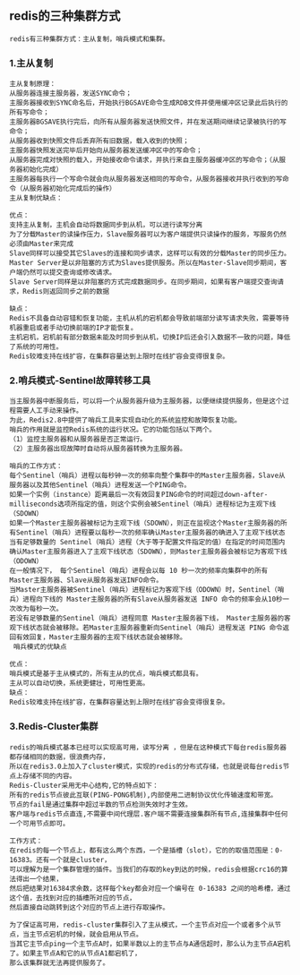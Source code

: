 ## redis的三种集群方式
    redis有三种集群方式：主从复制，哨兵模式和集群。
    
### 1.主从复制
    主从复制原理：
    从服务器连接主服务器，发送SYNC命令； 
    主服务器接收到SYNC命名后，开始执行BGSAVE命令生成RDB文件并使用缓冲区记录此后执行的所有写命令； 
    主服务器BGSAVE执行完后，向所有从服务器发送快照文件，并在发送期间继续记录被执行的写命令； 
    从服务器收到快照文件后丢弃所有旧数据，载入收到的快照； 
    主服务器快照发送完毕后开始向从服务器发送缓冲区中的写命令； 
    从服务器完成对快照的载入，开始接收命令请求，并执行来自主服务器缓冲区的写命令；（从服务器初始化完成）
    主服务器每执行一个写命令就会向从服务器发送相同的写命令，从服务器接收并执行收到的写命令（从服务器初始化完成后的操作）
    主从复制优缺点：
    
    优点：
    支持主从复制，主机会自动将数据同步到从机，可以进行读写分离
    为了分载Master的读操作压力，Slave服务器可以为客户端提供只读操作的服务，写服务仍然必须由Master来完成
    Slave同样可以接受其它Slaves的连接和同步请求，这样可以有效的分载Master的同步压力。
    Master Server是以非阻塞的方式为Slaves提供服务。所以在Master-Slave同步期间，客户端仍然可以提交查询或修改请求。
    Slave Server同样是以非阻塞的方式完成数据同步。在同步期间，如果有客户端提交查询请求，Redis则返回同步之前的数据
    
    缺点：
    Redis不具备自动容错和恢复功能，主机从机的宕机都会导致前端部分读写请求失败，需要等待机器重启或者手动切换前端的IP才能恢复。
    主机宕机，宕机前有部分数据未能及时同步到从机，切换IP后还会引入数据不一致的问题，降低了系统的可用性。
    Redis较难支持在线扩容，在集群容量达到上限时在线扩容会变得很复杂。
    
### 2.哨兵模式-Sentinel故障转移工具
    当主服务器中断服务后，可以将一个从服务器升级为主服务器，以便继续提供服务，但是这个过程需要人工手动来操作。 
    为此，Redis2.8中提供了哨兵工具来实现自动化的系统监控和故障恢复功能。
    哨兵的作用就是监控Redis系统的运行状况。它的功能包括以下两个。
    （1）监控主服务器和从服务器是否正常运行。 
    （2）主服务器出现故障时自动将从服务器转换为主服务器。
    
    哨兵的工作方式：
    每个Sentinel（哨兵）进程以每秒钟一次的频率向整个集群中的Master主服务器，Slave从服务器以及其他Sentinel（哨兵）进程发送一个PING命令。
    如果一个实例（instance）距离最后一次有效回复PING命令的时间超过down-after-milliseconds选项所指定的值，则这个实例会被Sentinel（哨兵）进程标记为主观下线（SDOWN）
    如果一个Master主服务器被标记为主观下线（SDOWN），则正在监视这个Master主服务器的所有Sentinel（哨兵）进程要以每秒一次的频率确认Master主服务器的确进入了主观下线状态
    当有足够数量的 Sentinel（哨兵）进程（大于等于配置文件指定的值）在指定的时间范围内确认Master主服务器进入了主观下线状态（SDOWN），则Master主服务器会被标记为客观下线（ODOWN）
    在一般情况下， 每个Sentinel（哨兵）进程会以每 10 秒一次的频率向集群中的所有Master主服务器、Slave从服务器发送INFO命令。
    当Master主服务器被Sentinel（哨兵）进程标记为客观下线（ODOWN）时，Sentinel（哨兵）进程向下线的 Master主服务器的所有Slave从服务器发送 INFO 命令的频率会从10秒一次改为每秒一次。
    若没有足够数量的Sentinel（哨兵）进程同意 Master主服务器下线， Master主服务器的客观下线状态就会被移除。若Master主服务器重新向Sentinel（哨兵）进程发送 PING 命令返回有效回复，Master主服务器的主观下线状态就会被移除。
     哨兵模式的优缺点
    
    优点：
    哨兵模式是基于主从模式的，所有主从的优点，哨兵模式都具有。
    主从可以自动切换，系统更健壮，可用性更高。
    缺点：
    Redis较难支持在线扩容，在集群容量达到上限时在线扩容会变得很复杂。
    
### 3.Redis-Cluster集群
    redis的哨兵模式基本已经可以实现高可用，读写分离 ，但是在这种模式下每台redis服务器都存储相同的数据，很浪费内存，
    所以在redis3.0上加入了cluster模式，实现的redis的分布式存储，也就是说每台redis节点上存储不同的内容。
    Redis-Cluster采用无中心结构,它的特点如下：
    所有的redis节点彼此互联(PING-PONG机制),内部使用二进制协议优化传输速度和带宽。
    节点的fail是通过集群中超过半数的节点检测失效时才生效。
    客户端与redis节点直连,不需要中间代理层.客户端不需要连接集群所有节点,连接集群中任何一个可用节点即可。
    
    工作方式：
    在redis的每一个节点上，都有这么两个东西，一个是插槽（slot），它的的取值范围是：0-16383。还有一个就是cluster，
    可以理解为是一个集群管理的插件。当我们的存取的key到达的时候，redis会根据crc16的算法得出一个结果，
    然后把结果对16384求余数，这样每个key都会对应一个编号在 0-16383 之间的哈希槽，通过这个值，去找到对应的插槽所对应的节点，
    然后直接自动跳转到这个对应的节点上进行存取操作。
    
    为了保证高可用，redis-cluster集群引入了主从模式，一个主节点对应一个或者多个从节点，当主节点宕机的时候，就会启用从节点。
    当其它主节点ping一个主节点A时，如果半数以上的主节点与A通信超时，那么认为主节点A宕机了。如果主节点A和它的从节点A1都宕机了，
    那么该集群就无法再提供服务了。